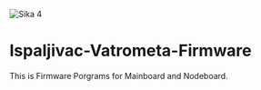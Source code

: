 ![Sika 4](https://github.com/DzoniCodec06/Ispaljivac-Vatrometa-Firmware/assets/60019990/98958c96-a0bd-4db3-94ba-98790aa37979)

# Ispaljivac-Vatrometa-Firmware

This is Firmware Porgrams for Mainboard and Nodeboard.
